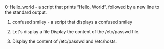 0-Hello_world - a script that prints “Hello, World”, followed by a new line to the standard output.

1. confused smiley - a script that displays a confused smiley

2. Let's display a file Display the content of the /etc/passwd file.

3. Display the content of /etc/passwd and /etc/hosts.
